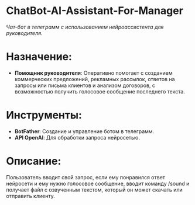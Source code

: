 # ChatBot-AI-Assistant-For-Manager
*Чат-бот в телеграмм с использованием нейроассистента для руководителя.*

# Назначение:
- **Помощник руководителя**: Оперативно помогает с созданием коммерческих предложений, рекламных рассылок, ответов на запросы или письма клиентов и анализом договоров, с возможностью получить голосовое сообщение последнего текста.

# Инструменты:
- **BotFather**: Создание и управление ботом в телеграмм.
- **API OpenAI**: Для обработки запроса нейросетью.

# Описание:
Пользователь вводит свой запрос, если ему понравился ответ нейросети и ему нужно голосовое сообщение, вводит команду /sound и получает файл с озвученным текстом, который он может скачать или отправить клиенту.
